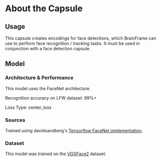 # About the Capsule
## Usage
This capsule creates encodings for face detections, which BrainFrame can use
to perform face recognition / tracking tasks. It must be used in conjunction 
with a face detection capsule. 

## Model
### Architecture & Performance
This model uses the FaceNet architecture.

Recognition accuracy on LFW dataset: 99%+

Loss Type: center_loss

### Sources
Trained using davidsandberg's [ Tensorflow FaceNet implementation](
https://github.com/davidsandberg/facenet).

### Dataset
This model was trained on the 
[VGGFace2](http://www.robots.ox.ac.uk/~vgg/data/vgg_face2/) 
dataset.